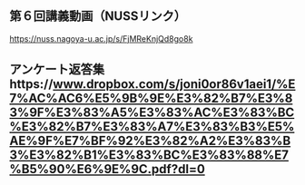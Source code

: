 ## 第６回講義動画（NUSSリンク） <br>
https://nuss.nagoya-u.ac.jp/s/FjMReKnjQd8go8k
## アンケート返答集https://www.dropbox.com/s/joni0or86v1aei1/%E7%AC%AC6%E5%9B%9E%E3%82%B7%E3%83%9F%E3%83%A5%E3%83%AC%E3%83%BC%E3%82%B7%E3%83%A7%E3%83%B3%E5%AE%9F%E7%BF%92%E3%82%A2%E3%83%B3%E3%82%B1%E3%83%BC%E3%83%88%E7%B5%90%E6%9E%9C.pdf?dl=0
